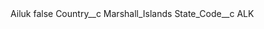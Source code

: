 <?xml version="1.0" encoding="UTF-8"?>
<CustomMetadata xmlns="http://soap.sforce.com/2006/04/metadata" xmlns:xsi="http://www.w3.org/2001/XMLSchema-instance" xmlns:xsd="http://www.w3.org/2001/XMLSchema">
    <label>Ailuk</label>
    <protected>false</protected>
    <values>
        <field>Country__c</field>
        <value xsi:type="xsd:string">Marshall_Islands</value>
    </values>
    <values>
        <field>State_Code__c</field>
        <value xsi:type="xsd:string">ALK</value>
    </values>
</CustomMetadata>
